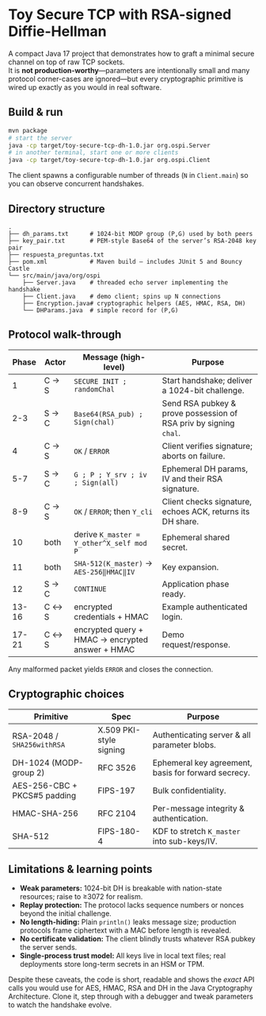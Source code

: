 # Toy Secure TCP with RSA-signed Diffie-Hellman

A compact Java 17 project that demonstrates how to graft a minimal secure channel on top of raw TCP sockets.  
It is **not production-worthy**—parameters are intentionally small and many protocol corner-cases are ignored—but every cryptographic primitive is wired up exactly as you would in real software.

## Build & run

```bash
mvn package
# start the server
java -cp target/toy-secure-tcp-dh-1.0.jar org.ospi.Server
# in another terminal, start one or more clients
java -cp target/toy-secure-tcp-dh-1.0.jar org.ospi.Client
````

The client spawns a configurable number of threads (`N` in `Client.main`) so you can observe concurrent handshakes.

## Directory structure

```
.
├── dh_params.txt      # 1024-bit MODP group (P,G) used by both peers
├── key_pair.txt       # PEM-style Base64 of the server’s RSA-2048 key pair
├── respuesta_preguntas.txt
├── pom.xml            # Maven build – includes JUnit 5 and Bouncy Castle
└── src/main/java/org/ospi
    ├── Server.java    # threaded echo server implementing the handshake
    ├── Client.java    # demo client; spins up N connections
    ├── Encryption.java# cryptographic helpers (AES, HMAC, RSA, DH)
    └── DHParams.java  # simple record for (P,G)
```

## Protocol walk-through

| Phase | Actor | Message (high-level)                             | Purpose                                                           |
| ----- | ----- | ------------------------------------------------ | ----------------------------------------------------------------- |
| 1     | C → S | `SECURE INIT ; randomChal`                       | Start handshake; deliver a 1024-bit challenge.                    |
| 2-3   | S → C | `Base64(RSA_pub) ; Sign(chal)`                   | Send RSA pubkey & prove possession of RSA priv by signing `chal`. |
| 4     | C → S | `OK` / `ERROR`                                   | Client verifies signature; aborts on failure.                     |
| 5-7   | S → C | `G ; P ; Y_srv ; iv ; Sign(all)`                 | Ephemeral DH params, IV and their RSA signature.                  |
| 8-9   | C → S | `OK` / `ERROR`; then `Y_cli`                     | Client checks signature, echoes ACK, returns its DH share.        |
| 10    | both  | derive `K_master = Y_other^X_self mod P`         | Ephemeral shared secret.                                          |
| 11    | both  | `SHA-512(K_master)` → `AES-256‖HMAC‖IV`          | Key expansion.                                                    |
| 12    | S → C | `CONTINUE`                                       | Application phase ready.                                          |
| 13-16 | C ↔ S | encrypted credentials + HMAC                     | Example authenticated login.                                      |
| 17-21 | C ↔ S | encrypted query + HMAC → encrypted answer + HMAC | Demo request/response.                                            |

Any malformed packet yields `ERROR` and closes the connection.

## Cryptographic choices

| Primitive                    | Spec                    | Purpose                                             |
| ---------------------------- | ----------------------- | --------------------------------------------------- |
| RSA-2048 / `SHA256withRSA`   | X.509 PKI-style signing | Authenticating server & all parameter blobs.        |
| DH-1024 (MODP-group 2)       | RFC 3526                | Ephemeral key agreement, basis for forward secrecy. |
| AES-256-CBC + PKCS#5 padding | FIPS-197                | Bulk confidentiality.                               |
| HMAC-SHA-256                 | RFC 2104                | Per-message integrity & authentication.             |
| SHA-512                      | FIPS-180-4              | KDF to stretch `K_master` into sub-keys/IV.         |

## Limitations & learning points

* **Weak parameters:** 1024-bit DH is breakable with nation-state resources; raise to ≥3072 for realism.
* **Replay protection:** The protocol lacks sequence numbers or nonces beyond the initial challenge.
* **No length-hiding:** Plain `println()` leaks message size; production protocols frame ciphertext with a MAC before length is revealed.
* **No certificate validation:** The client blindly trusts whatever RSA pubkey the server sends.
* **Single-process trust model:** All keys live in local text files; real deployments store long-term secrets in an HSM or TPM.

Despite these caveats, the code is short, readable and shows the *exact* API calls you would use for AES, HMAC, RSA and DH in the Java Cryptography Architecture. Clone it, step through with a debugger and tweak parameters to watch the handshake evolve.


